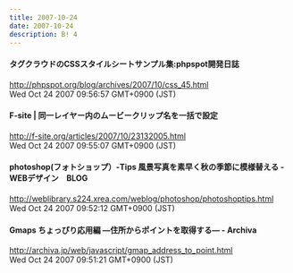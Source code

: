 ```yaml
---
title: 2007-10-24
date: 2007-10-24
description: B! 4
---
```


#### タグクラウドのCSSスタイルシートサンプル集:phpspot開発日誌
http://phpspot.org/blog/archives/2007/10/css_45.html<br>
Wed Oct 24 2007 09:56:57 GMT+0900 (JST)<br>


#### F-site | 同一レイヤー内のムービークリップ名を一括で設定
http://f-site.org/articles/2007/10/23132005.html<br>
Wed Oct 24 2007 09:55:07 GMT+0900 (JST)<br>


#### photoshop(フォトショップ）-Tips 風景写真を素早く秋の季節に模様替える - WEBデザイン　BLOG
http://weblibrary.s224.xrea.com/weblog/photoshop/photoshoptips.html<br>
Wed Oct 24 2007 09:52:12 GMT+0900 (JST)<br>


#### Gmaps ちょっぴり応用編 —住所からポイントを取得する— - Archiva
http://archiva.jp/web/javascript/gmap_address_to_point.html<br>
Wed Oct 24 2007 09:51:21 GMT+0900 (JST)<br>


